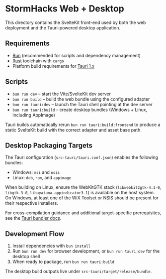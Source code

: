 # StormHacks Web + Desktop

This directory contains the SvelteKit front-end used by both the web deployment and the Tauri-powered desktop application.

## Requirements

- [Bun](https://bun.sh/) (recommended for scripts and dependency management)
- [Rust](https://www.rust-lang.org/tools/install) toolchain with `cargo`
- Platform build requirements for [Tauri 1.x](https://tauri.app/start/prerequisites/)

## Scripts

- `bun run dev` – start the Vite/SvelteKit dev server
- `bun run build` – build the web bundle using the configured adapter
- `bun run tauri:dev` – launch the Tauri shell pointing at the dev server
- `bun run tauri:build` – create desktop bundles (Windows + Linux, including AppImage)

Tauri builds automatically rerun `bun run tauri:build:frontend` to produce a static SvelteKit build with the correct adapter and asset base path.

## Desktop Packaging Targets

The Tauri configuration (`src-tauri/tauri.conf.json`) enables the following bundles:

- Windows: `msi` and `nsis`
- Linux: `deb`, `rpm`, and `appimage`

When building on Linux, ensure the WebKitGTK stack (`libwebkit2gtk-4.1-0`, `libgtk-3-0`, `libayatana-appindicator3-1`) is available on the host system. On Windows, at least one of the WiX Toolset or NSIS should be present for their respective installers.

For cross-compilation guidance and additional target-specific prerequisites, see the [Tauri bundler docs](https://tauri.app/start/prerequisites/#bundler-prerequisites).

## Development Flow

1. Install dependencies with `bun install`
2. Run `bun run dev` for browser development, or `bun run tauri:dev` for the desktop shell
3. When ready to package, run `bun run tauri:build`

The desktop build outputs live under `src-tauri/target/release/bundle`.

